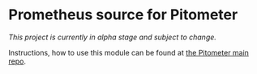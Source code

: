 # Prometheus source for Pitometer

*This project is currently in alpha stage and subject to change.*

Instructions, how to use this module can be found at
[the Pitometer main repo](https://github.com/keptn/pitometer).